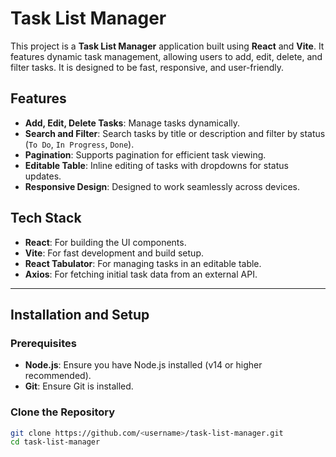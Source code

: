 # Task List Manager

This project is a **Task List Manager** application built using **React** and **Vite**. It features dynamic task management, allowing users to add, edit, delete, and filter tasks. It is designed to be fast, responsive, and user-friendly.

## Features

- **Add, Edit, Delete Tasks**: Manage tasks dynamically.
- **Search and Filter**: Search tasks by title or description and filter by status (`To Do`, `In Progress`, `Done`).
- **Pagination**: Supports pagination for efficient task viewing.
- **Editable Table**: Inline editing of tasks with dropdowns for status updates.
- **Responsive Design**: Designed to work seamlessly across devices.

## Tech Stack

- **React**: For building the UI components.
- **Vite**: For fast development and build setup.
- **React Tabulator**: For managing tasks in an editable table.
- **Axios**: For fetching initial task data from an external API.

---

## Installation and Setup

### Prerequisites
- **Node.js**: Ensure you have Node.js installed (v14 or higher recommended).
- **Git**: Ensure Git is installed.

### Clone the Repository
```bash
git clone https://github.com/<username>/task-list-manager.git
cd task-list-manager
